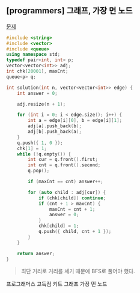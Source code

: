 ## [programmers] 그래프, 가장 먼 노드

[문제](https://programmers.co.kr/learn/courses/30/lessons/49189)



```c++
#include <string>
#include <vector>
#include <queue>
using namespace std;
typedef pair<int, int> p;
vector<vector<int>> adj;
int chk[20001], maxCnt;
queue<p> q;

int solution(int n, vector<vector<int>> edge) {
	int answer = 0;

	adj.resize(n + 1);

	for (int i = 0; i < edge.size(); i++) {
		int a = edge[i][0], b = edge[i][1];
		adj[a].push_back(b);
		adj[b].push_back(a);
	}
	q.push({ 1, 0 });
	chk[1] = 1;
	while (!q.empty()) {
		int cur = q.front().first;
		int cnt = q.front().second;
		q.pop();

		if (maxCnt == cnt) answer++;

		for (auto child : adj[cur]) {
			if (chk[child]) continue;
			if (cnt + 1 > maxCnt) {
				maxCnt = cnt + 1;
				answer = 0;
			}
			chk[child] = 1;
			q.push({ child, cnt + 1 });
		}
	}

	return answer;
}
```

> 최단 거리로 거리를 세기 때문에 BFS로 풀어야 했다.



프로그래머스 고득점 키트 그래프 가장 먼 노드

